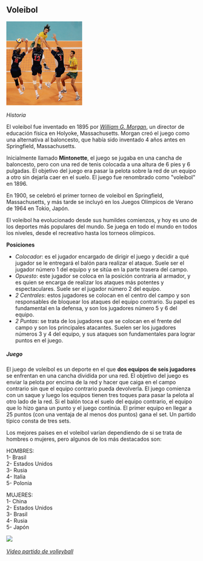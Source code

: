 ## Voleibol
<img src="Voleibol.jpg" width="200">

*Historia*

El voleibol fue inventado en 1895 por [*William G. Morgan*](https://es.wikipedia.org/wiki/William_George_Morgan), un director de educación física en Holyoke, Massachusetts. Morgan creó el juego como una alternativa al baloncesto, que había sido inventado 4 años antes en Springfield, Massachusetts.

Inicialmente llamado **Mintonette**, el juego se jugaba en una cancha de baloncesto, pero con una red de tenis colocada a una altura de 6 pies y 6 pulgadas. El objetivo del juego era pasar la pelota sobre la red de un equipo a otro sin dejarla caer en el suelo. El juego fue renombrado como "voleibol" en 1896.

En 1900, se celebró el primer torneo de voleibol en Springfield, Massachusetts, y más tarde se incluyó en los Juegos Olímpicos de Verano de 1964 en Tokio, Japón.

El voleibol ha evolucionado desde sus humildes comienzos, y hoy es uno de los deportes más populares del mundo. Se juega en todo el mundo en todos los niveles, desde el recreativo hasta los torneos olímpicos.


**Posiciones**
- *Colocador*: es el jugador encargado de dirigir el juego y decidir a qué jugador se le entregará el balón para realizar el ataque. Suele ser el jugador número 1 del equipo y se sitúa en la parte trasera del campo.
- *Opuesto*: este jugador se coloca en la posición contraria al armador, y es quien se encarga de realizar los ataques más potentes y espectaculares. Suele ser el jugador número 2 del equipo.
- *2 Centrales*: estos jugadores se colocan en el centro del campo y son responsables de bloquear los ataques del equipo contrario. Su papel es fundamental en la defensa, y son los jugadores número 5 y 6 del equipo.
- *2 Puntas*: se trata de los jugadores que se colocan en el frente del campo y son los principales atacantes. Suelen ser los jugadores números 3 y 4 del equipo, y sus ataques son fundamentales para lograr puntos en el juego. 

##### **Juego**

El juego de voleibol es un deporte en el que **dos equipos de seis jugadores** se enfrentan en una cancha dividida por una red. El objetivo del juego es enviar la pelota por encima de la red y hacer que caiga en el campo contrario sin que el equipo contrario pueda devolverla. El juego comienza con un saque y luego los equipos tienen tres toques para pasar la pelota al otro lado de la red. Si el balón toca el suelo del equipo contrario, el equipo que lo hizo gana un punto y el juego continúa. El primer equipo en llegar a 25 puntos (con una ventaja de al menos dos puntos) gana el set. Un partido típico consta de tres sets.

Los mejores países en el voleibol varían dependiendo de si se trata de hombres o mujeres, pero algunos de los más destacados son:

HOMBRES:  
1- Brasil  
2- Estados Unidos  
3- Rusia  
4- Italia  
5- Polonia  

MUJERES:  
1- China  
2- Estados Unidos  
3- Brasil  
4- Rusia  
5- Japón  

<img src="https://www.portalisimo.com/wp-content/uploads/2017/11/Voleibol-e1512054615116-scaled.jpg" width="300">

 [*Video partido de volleyball*](https://www.youtube.com/watch?v=xe7uDlJz8HE)

